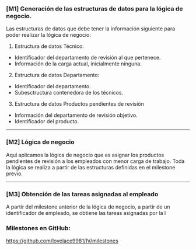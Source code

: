 ### [M1] Generación de las estructuras de datos para la lógica de negocio.
Las estructuras de datos que debe tener la información siguiente para poder realizar la lógica de negocio:

1. Estructura de datos Técnico:
* Identificador del departamento de revisión al que pertenece.
* Información de la carga actual, inicialmente ninguna.

2. Estructura de datos Departamento:
* Identificador del departamento. 
* Subesctructura contenedora de los técnicos.

3. Estructura de datos Productos pendientes de revisión
* Información del departamento de revisión objetivo.
* Identificador del producto. 

---

### [M2] Lógica de negocio

Aquí aplicamos la lógica de negocio que es asignar los productos pendientes de revisión a los empleados con menor carga de trabajo. Toda la lógica se realiza a partir de las estructuras definidas en el milestone previo.

---

### [M3] Obtención de las tareas asignadas al empleado

A partir del milestone anterior de la lógica de negocio, a partir de un identificador de empleado, se obtiene las tareas asignadas por la l

### Milestones en GitHub: 

https://github.com/lovelace9981/IV/milestones
